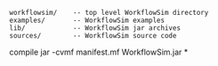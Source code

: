	workflowsim/	-- top level WorkflowSim directory
	examples/		-- WorkflowSim examples
	lib/			-- WorkflowSim jar archives
	sources/		-- WorkflowSim source code

compile
jar -cvmf manifest.mf WorkflowSim.jar *

